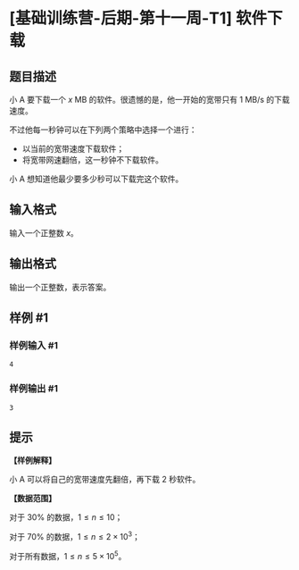 # [基础训练营-后期-第十一周-T1] 软件下载

## 题目描述

小 A 要下载一个 $x$ MB 的软件。很遗憾的是，他一开始的宽带只有 $1$ MB/s 的下载速度。

不过他每一秒钟可以在下列两个策略中选择一个进行：
- 以当前的宽带速度下载软件；
- 将宽带网速翻倍，这一秒钟不下载软件。

小 A 想知道他最少要多少秒可以下载完这个软件。

## 输入格式

输入一个正整数 $x$。

## 输出格式

输出一个正整数，表示答案。

## 样例 #1

### 样例输入 #1

```
4
```

### 样例输出 #1

```
3
```

## 提示

**【样例解释】**

小 A 可以将自己的宽带速度先翻倍，再下载 $2$ 秒软件。

**【数据范围】**

对于 $30\%$ 的数据，$1 \leq n \leq 10$；

对于 $70\%$ 的数据，$1 \leq n \leq 2\times 10^3$；

对于所有数据，$1 \leq n \leq 5\times 10^5$。